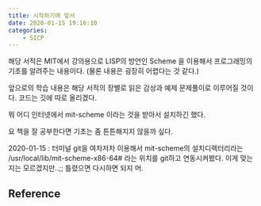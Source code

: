 ```yaml
---
title: 시작하기에 앞서
date: 2020-01-15 19:16:10
categories:
    - SICP
---
```


해당 서적은 MIT에서 강의용으로 LISP의 방언인 Scheme 을 이용해서 프로그래밍의 기초를 알려주는 내용이다.
(물론 내용은 굉장히 어렵다는 것 같다.)

앞으로의 학습 내용은 해당 서적의
장별로 읽은 감상과 예제 문제풀이로 이루어질 것이다.
코드는 깃에 따로 올리겠다.

뭐 어디 인터넷에서 mit-scheme 이라는 것을 받아서 설치하긴 했다.

요 책을 잘 공부한다면
기초는 좀 튼튼해지지 않을까 싶다.

2020-01-15
 : 터미널 git을 여차저차 이용해서
 mit-scheme의 설치디렉터리라는 
/usr/local/lib/mit-scheme-x86-64# 
라는 위치를 git하고 연동시켜봤다.
이게 맞는지는 모르겠지만..;;
틀렸으면 다시하면 되지 머.

## Reference

